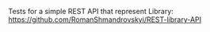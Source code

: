 
Tests for a simple REST API that represent Library: https://github.com/RomanShmandrovskyi/REST-library-API



